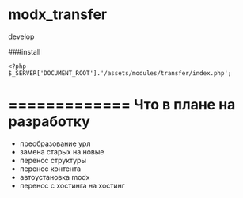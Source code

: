 modx_transfer
=============

develop

###install

    <?php
    $_SERVER['DOCUMENT_ROOT'].'/assets/modules/transfer/index.php';

=============
Что в плане на разработку
=============
- преобразование урл
- замена старых на новые
- перенос структуры
- перенос контента
- автоустановка modx
- перенос с хостинга на хостинг
